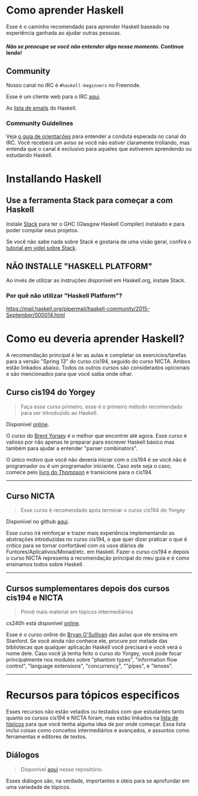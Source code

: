 # Como aprender Haskell

Esse é o caminho recomendado para aprender Haskell baseado na experiência ganhada ao ajudar outras pessoas.


#### *Não se preocupe se você não entender algo nesse momento*. Continue lendo!


## Community

Nosso canal no IRC é `#haskell-beginners` no Freenode.

Esse é um cliente web para o IRC [aqui](http://webchat.freenode.net/).

As [lista de emails](https://wiki.haskell.org/Mailing_lists) do Haskell.


### Community Guidelines

Veja [o guia de orientações](coc.md) para entender a conduta esperada no canal do IRC. Você receberá um aviso se você não estiver claramente trollando, mas entenda que o canal é exclusivo para aqueles que estiverem aprendendo ou estudando Haskell.


# Installando Haskell

## Use a ferramenta Stack para começar a com Haskell

Instale [Stack](http://haskellstack.org) para ter o GHC (Glasgow Haskell Compiler) instalado e para poder compilar seus projetos.

Se você não sabe nada sobre Stack e gostaria de uma visão geral, confira o [tutorial em videl sobre Stack](https://www.youtube.com/watch?v=sRonIB8ZStw).


## NÃO INSTALLE "HASKELL PLATFORM"

Ao invés de utilizar as instruções disponível em Haskell.org, instale Stack.

### Por quê não utilizar "Haskell Platform"?

https://mail.haskell.org/pipermail/haskell-community/2015-September/000014.html


# Como eu deveria aprender Haskell?

A recomendação principal é ler as aulas e completar os exercícios/tarefas para a versão "Spring 13" do curso cis194, seguido do curso NICTA. Ambos estão linkados abaixo. Todos os outros cursos são considerados opicionais e são mencionados para que você saiba onde olhar.

## Curso cis194 do Yorgey

> Faça esse curso primeiro, esse é o primeiro método recomendado para ser introduzido ao Haskell.

Disponível [online](http://www.seas.upenn.edu/~cis194/spring13/lectures.html).

O curso do [Brent Yorgey](https://byorgey.wordpress.com) é o melhor que encontrei até agora.
Esse curso é valioso por não apenas te preparar para escrever Haskell básico
mas também para ajudar a entender "parser combinators".

O único motivo que você não deveria iniciar com o cis194 é se você não é programador
ou é um programador iniciante.
Caso este seja o caso, comece pelo [livro do Thompson](http://www.haskellcraft.com/craft3e/Home.html) e transicione para o cis194.

---

## Curso NICTA

> Esse curso é recomendado após terminar o curso cis194 do Yorgey

Disponível no github [aqui](https://github.com/NICTA/course).

Esse curso irá reinforçar e trazer mais experiência implementando as abstrações
introduzidas no curso cis194, o que quer dizer praticar o que é *critico* para
se tornar confortável com os usos diários de Funtores/Aplicativos/Monad/etc. em
Haskell.
Fazer o curso cis194 e depois o curso NICTA representa a recomendação principal
do meu guia e é como ensinamos todos sobre Haskell.

---

## Cursos sumplementares depois dos cursos cis194 e NICTA

> Provê mais material em tópicos intermediários

cs240h está disponível [online](http://www.scs.stanford.edu/14sp-cs240h/).

Esse é o curso online do [Bryan O'Sullivan](https://github.com/bos) das aulas que ele ensina em Stanford.
Se você ainda não conhece ele, procure por metade das bibliotecas que qualquer
aplicação Haskell você precisará e você verá o nome dele.
Caso você já tenha feito o curso do Yorgey, você pode focar principalmente nos
modules sobre "phantom types", "information flow control", "language
extensions", "concurrency", ""pipes", e "lenses".

---

# Recursos para tópicos especificos

Esses recursos não estão vetados ou testados com que estudantes tanto quanto os cursos cis194 e NICTA foram, mas estão linkados na [lista de tópicos](specific_topics.md) para que você tenha alguma idea de por onde começar. Essa lista inclui coisas como conceitos intermediários e avançados, e assuntos como ferramentas e editores de textos.

## Diálogos

> Disponível [aqui](dialogues.md) nesse repositório.

Esses diálogos são, na verdade, importantes e úteis para se aprofundar em uma variedade de tópicos.
